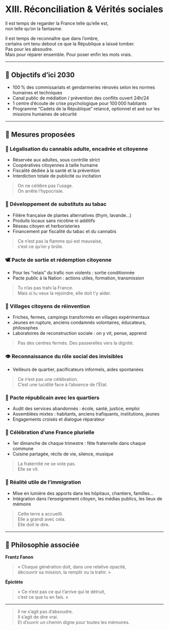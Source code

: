 # XIII. Réconciliation & Vérités sociales

Il est temps de regarder la France telle qu’elle est,  
non telle qu’on la fantasme.

Il est temps de reconnaître que dans l’ombre,  
certains ont tenu debout ce que la République a laissé tomber.  
Pas pour les absoudre.  
Mais pour réparer ensemble. Pour poser enfin les mots vrais.

---

## 🎯 Objectifs d’ici 2030

- 100 % des commissariats et gendarmeries rénovés selon les normes humaines et techniques  
- Canal public de médiation / prévention des conflits ouvert 24h/24  
- 1 centre d’écoute de crise psychologique pour 100 000 habitants  
- Programme “Cadets de la République” relancé, optionnel et axé sur les missions humaines de sécurité  

---

## 📜 Mesures proposées

### 🌿 Légalisation du cannabis adulte, encadrée et citoyenne  
- Réservée aux adultes, sous contrôle strict  
- Coopératives citoyennes à taille humaine  
- Fiscalité dédiée à la santé et la prévention  
- Interdiction totale de publicité ou incitation  
> On ne célèbre pas l’usage.  
> On arrête l’hypocrisie.

### 🌱 Développement de substituts au tabac  
- Filière française de plantes alternatives (thym, lavande…)  
- Produits locaux sans nicotine ni additifs  
- Réseau citoyen et herboristeries  
- Financement par fiscalité du tabac et du cannabis  
> Ce n’est pas la flamme qui est mauvaise,  
> c’est ce qu’on y brûle.

### 🕊 Pacte de sortie et rédemption citoyenne  
- Pour les “relais” du trafic non violents : sortie conditionnée  
- Pacte public à la Nation : actions utiles, formation, transmission  
> Tu n’as pas trahi la France.  
> Mais si tu veux la rejoindre, elle doit t’y aider.

### 🏡 Villages citoyens de réinvention  
- Friches, fermes, campings transformés en villages expérimentaux  
- Jeunes en rupture, anciens condamnés volontaires, éducateurs, philosophes  
- Laboratoires de reconstruction sociale : on y vit, pense, apprend  
> Pas des centres fermés. Des passerelles vers la dignité.

### 👁 Reconnaissance du rôle social des invisibles  
- Veilleurs de quartier, pacificateurs informels, aides spontanées  
> Ce n’est pas une célébration.  
> C’est une lucidité face à l’absence de l’État.

### 🧩 Pacte républicain avec les quartiers  
- Audit des services abandonnés : école, santé, justice, emploi  
- Assemblées mixtes : habitants, anciens trafiquants, institutions, jeunes  
- Engagements croisés et dialogue réparateur

### 🎉 Célébration d’une France plurielle  
- 1er dimanche de chaque trimestre : fête fraternelle dans chaque commune  
- Cuisine partagée, récits de vie, silence, musique  
> La fraternité ne se vote pas.  
> Elle se vit.

### 🛂 Réalité utile de l’immigration  
- Mise en lumière des apports dans les hôpitaux, chantiers, familles…  
- Intégration dans l’enseignement citoyen, les médias publics, les lieux de mémoire  
> Cette terre a accueilli.  
> Elle a grandi avec cela.  
> Elle doit le dire.

---

## 🧠 Philosophie associée

**Frantz Fanon**  
> « Chaque génération doit, dans une relative opacité,  
> découvrir sa mission, la remplir ou la trahir. »

**Épictète**  
> « Ce n’est pas ce qui t’arrive qui te détruit,  
> c’est ce que tu en fais. »

---

> Il ne s’agit pas d’absoudre.  
> Il s’agit de dire vrai.  
> Et d’ouvrir un chemin digne pour toutes les mémoires.
